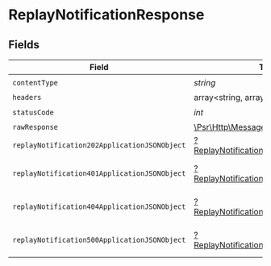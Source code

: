 # ReplayNotificationResponse


## Fields

| Field                                                                                                        | Type                                                                                                         | Required                                                                                                     | Description                                                                                                  |
| ------------------------------------------------------------------------------------------------------------ | ------------------------------------------------------------------------------------------------------------ | ------------------------------------------------------------------------------------------------------------ | ------------------------------------------------------------------------------------------------------------ |
| `contentType`                                                                                                | *string*                                                                                                     | :heavy_check_mark:                                                                                           | N/A                                                                                                          |
| `headers`                                                                                                    | array<string, array<*string*>>                                                                               | :heavy_minus_sign:                                                                                           | N/A                                                                                                          |
| `statusCode`                                                                                                 | *int*                                                                                                        | :heavy_check_mark:                                                                                           | N/A                                                                                                          |
| `rawResponse`                                                                                                | [\Psr\Http\Message\ResponseInterface](https://www.php-fig.org/psr/psr-7/#33-psrhttpmessageresponseinterface) | :heavy_minus_sign:                                                                                           | N/A                                                                                                          |
| `replayNotification202ApplicationJSONObject`                                                                 | [?ReplayNotification202ApplicationJSON](../../models/operations/ReplayNotification202ApplicationJSON.md)     | :heavy_minus_sign:                                                                                           | Accepted                                                                                                     |
| `replayNotification401ApplicationJSONObject`                                                                 | [?ReplayNotification401ApplicationJSON](../../models/operations/ReplayNotification401ApplicationJSON.md)     | :heavy_minus_sign:                                                                                           | General error response                                                                                       |
| `replayNotification404ApplicationJSONObject`                                                                 | [?ReplayNotification404ApplicationJSON](../../models/operations/ReplayNotification404ApplicationJSON.md)     | :heavy_minus_sign:                                                                                           | General error response                                                                                       |
| `replayNotification500ApplicationJSONObject`                                                                 | [?ReplayNotification500ApplicationJSON](../../models/operations/ReplayNotification500ApplicationJSON.md)     | :heavy_minus_sign:                                                                                           | General error response                                                                                       |